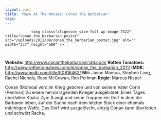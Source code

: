 ```yaml
---
layout: post
title: 'Maze At The Movies: Conan The Barbarian'
tags:
---
```



                <img class="alignnone size-full wp-image-7322" title="conan_the_barbarian_poster" src="/uploads/2011/09/conan_the_barbarian_poster.jpg" alt="" width="337" height="500" />
<img class="alignnone size-full wp-image-5898" title="movie_review_3stars" src="/uploads/2010/02/movie_review_3stars.png" alt="" width="75" height="15" />
<p><strong> Website: </strong><a href="http://www.conanthebarbarianin3d.com/"><a href="http://www.conanthebarbarianin3d.com/">http://www.conanthebarbarianin3d.com/</a></a>
<strong>Rotten Tomatoes: </strong><a href="http://www.rottentomatoes.com/m/conan_the_barbarian_2011/"><a href="http://www.rottentomatoes.com/m/conan_the_barbarian_2011/">http://www.rottentomatoes.com/m/conan_the_barbarian_2011/</a></a>
<strong>IMDB: </strong><a href="http://www.imdb.com/title/tt0816462/"><a href="http://www.imdb.com/title/tt0816462/">http://www.imdb.com/title/tt0816462/</a></a>
<strong>Mit: </strong>Jason Momoa, Stephen Lang, Rachel Nichols, Rose McGowan, Ron Perlman
<strong>Regie: </strong>Marcus Nispel</p>
<p>Conan (Momoa) wird im Krieg geboren und von seinem Vater Corin (Perlman) zu einem hervorragenden Krieger ausgebildet. Eines Tages überfallen Khalar Zym (Lang) und seine Truppen ein Dorf in dem die Barbaren leben, auf der Suche nach dem letzten Stück einer ehemals mächtigen Waffe. Das Dorf wird ausgelöscht, einzig Conan kann überleben und schwört Rache.</p>
